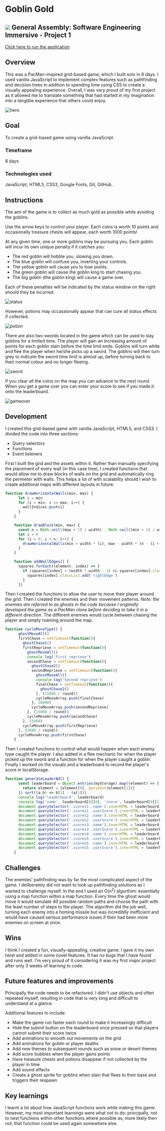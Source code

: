 # Goblin Gold

<!-- ![ga](assets/screenshots/ga.png) -->

## ![](https://ga-dash.s3.amazonaws.com/production/assets/logo-9f88ae6c9c3871690e33280fcf557f33.png) General Assembly: Software Engineering Immersive - Project 1

[Click here to run the application](https://nicolas-dolan.github.io/sei-project-1/)

## Overview

This was a PacMan-inspired grid-based game, which I built solo in 8 days. I used vanilla JavaScript to implement complex features such as pathfinding and decision trees in addition to spending time using CSS to create a visually appealing experience. Overall, I was very proud of my first project as it allowed me to translate something that had started in my imagination into a tangible experience that others could enjoy.

![hero](assets/screenshots/game.png)

## Goal

To create a grid-based game using vanilla JavaScript.

### Timeframe
8 days

### Technologies used
JavaScript, HTML5, CSS3, Google Fonts, Git, GitHub.

## Instructions
The aim of the game is to collect as much gold as possible while avoiding the goblins. 

Use the arrow keys to control your player. Each coins is worth 10 points and occasionally treasure chests will appear, each worth 1000 points!

At any given time, one or more goblins may be pursuing you. Each goblin will incur its own unique penalty if it catches you: 
- The red goblin will hobble you, slowing you down. 
- The blue goblin will confuse you, inverting your controls. 
- The yellow goblin will cause you to lose points.
- The green goblin will cause the goblin king to start chasing you.
- The big goblin (the goblin king) will cause a game over.

Each of these penalties will be indicated by the status window on the right should they be incurred. 

![status](assets/screenshots/status.png)

However, potions may occassionally appear that can cure all status effects if collected.

![potion](assets/screenshots/potion.png)

There are also two swords located in the game which can be used to slay goblins for a limited time. The player will gain an increasing amount of points for each goblin slain before the time limit ends. Goblins will turn white and flee the player when he/she picks up a sword. The goblins will then turn grey to indicate the sword time limit is almost up, before turning back to their normal colour and no longer fleeing.

![sword](assets/screenshots/sword.png)

If you clear all the coins on the map you can advance to the next round. When you get a game over you can enter your score to see if you made it onto the leaderboard.

![gameover](assets/screenshots/gameover.png)

## Development

I created this grid-based game with vanilla JavaScript, HTML5, and CSS3. I divided the code into three sections:
- Query selectors
- Functions
- Event listeners

First I built the grid and the assets within it. Rather than manually specifying the placement of every wall (in this case tree), I created functions that would allow me to draw blocks of walls on the grid and automatically ring the perimeter with walls. This helps a lot of with scalability should I wish to create additional maps with different layouts in future.

```javascript
function drawHorizontalWalls(min, max) {
      let i = min
      for (i = min; i <= max; i++) {
        wallIndices.push(i)
      }
    }

    function drawBlock(min, max) {
      const n = Math.ceil((max + 1) / width) - Math.ceil((min + 1) / width) + 1
      let i = 0
      for (i = 0; i < n; i++) {
        drawHorizontalWalls(min + width * (i), max - width * (n - (i + 1)))
      }
    }

    function addWallEdges() {
      squares.forEach((element, index) => {
        if (squares[index] < (width * width - 1) && squares[index].classList.contains('wall') && !squares[index + 1].classList.contains('wall')) {
          squares[index].classList.add('rightEdge')
        }
      }) 
```


Then I created the functions to allow the user to move their player around the grid. Then I created the enemies and their movement patterns. *Note: the enemies are referred to as ghosts in the code because I originally developed the game as a PacMan clone before deciding to take it in a different direction.* The different enemies would cycle between chasing the player and simply roaming around the map. 

```javascript
function cycleMoveType() {
      ghostMoveAll()
      firstChase = setTimeout(function(){ 
        ghostChase1()
        firstReprieve = setTimeout(function(){ 
          ghostMoveAll()
          console.log('First reprieve') 
          secondChase = setTimeout(function(){ 
            ghostChase2()
            secondReprieve = setTimeout(function(){ 
              ghostMoveAll()
              console.log('Second reprieve') 
              finalChase = setTimeout(function(){ 
                ghostChase2()
              }, (15000 / round))
              cycleMoveArray.push(finalChase)
            }, 20000)  
            cycleMoveArray.push(secondReprieve)
          }, (15000 / round))
          cycleMoveArray.push(secondChase)
        }, 25000)
        cycleMoveArray.push(firstReprieve)
      }, (3000 / round))
      cycleMoveArray.push(firstChase)
    }
```

Then I created functions to control what would happen when each enemy type caught the player. I also added in a flee mechanic for when the player picked up the sword and a function for when the player caught a goblin. Finally I worked on the visuals and a leaderboard to record the player's score in localStorage.

```javascript
function generateLeaderBd() {
      const leaderboard = Object.entries(myStorage).map((element) => {
        return element = [element[0], parseInt(element[1])]
      }).sort((a,b) => b[1] - (a[1]))
      console.log('leaderboard', leaderboard)
      console.log('name', leaderboard[0][0], 'score', leaderboard[0][1])
      document.querySelector('.scores1 .name').innerHTML = leaderboard[0][0]
      document.querySelector('.scores1 .userScore').innerHTML = leaderboard[0][1]
      document.querySelector('.scores2 .name').innerHTML = leaderboard[1][0]
      document.querySelector('.scores2 .userScore').innerHTML = leaderboard[1][1]
      document.querySelector('.scores3 .name').innerHTML = leaderboard[2][0]
      document.querySelector('.scores3 .userScore').innerHTML = leaderboard[2][1]
      document.querySelector('.scores4 .name').innerHTML = leaderboard[3][0]
      document.querySelector('.scores4 .userScore').innerHTML = leaderboard[3][1]
      document.querySelector('.scores5 .name').innerHTML = leaderboard[4][0]
      document.querySelector('.scores5 .userScore').innerHTML = leaderboard[4][1]
    }
```

## Challenges

The enemies' pathfinding was by far the most complicated aspect of the game. I deliberately did not want to look up pathfinding solutions as I wanted to challenge myself. In the end I used an O(n<sup>2</sup>) algorthim: essentially using a map function within a map function. Every time the ghost would move it would simulate 40 possible random paths and choose the path with the least number of steps to the player. The algorithm did the job well, turning each enemy into a homing missile but was incrediblly inefficient and would have caused serious performance issues if their had been more enemies on screen at once.

## Wins

I think I created a fun, visually-appealing, creative game. I gave it my own twist and added in some novel features. It has no bugs that I have found and runs well. I'm very proud of it considering it was my first major project after only 3 weeks of learning to code.

## Future features and improvements

Principally the code needs to be refactored. I didn't use objects and often repeated myself, resulting in code that is very long and difficult to understand at a glance.

Additional features to include:
- Make the game run faster each round to make it increasingly difficult
- Hide the submit button on the leaderboard once pressed so that players cannot submit their score twice
- Add animations to smooth out movements on the grid
- Add animations for goblin or player deaths
- Add new themes to subsequent rounds such as snow or desert themes
- Add score bubbles when the player gains points
- Have treasure chests and potions disappear if not collected by the player in time
- Add sound effects
- Create a ghost sprite for goblins when slain that flees to their base and triggers their respawn

## Key learnings

I learnt a lot about how JavaScript functions work while making this game. However, my most important learnings were what not to do: principally, not to nest functions within other functions where possible as, more likely then not, that function could be used again somewhere else.